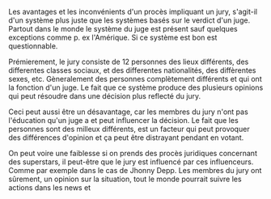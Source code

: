 Les avantages et les inconvénients d'un procès impliquant un jury, s'agit-il d'un système plus juste que les systèmes basés sur le verdict d'un juge. Partout dans le monde le système du juge est présent sauf quelques exceptions comme p. ex l'Amérique. Si ce système est bon est questionnable.

Prémierement, le jury consiste de 12 personnes des lieux différents, des differentes classes sociaux, et des differentes nationalités, des diffèrentes sexes, etc. Gèneralement des personnes complètement différents et qui ont la fonction d'un juge.
Le fait que ce système produce des plusieurs opinions qui peut résoudre dans une décision plus reflecté du jury. 

Ceci peut aussi être un désavantage, car les membres du jury n'ont pas l'éducation qu'un juge a et peut influencer la décision. Le fait que les personnes sont des milleux différents, est un facteur qui peut provoquer des différences d'opinion et ça peut être distrayant pendant en votant.

On peut voire une faiblesse si on prends des procès juridiques concernant des superstars, il peut-être que le jury est influencé par ces influenceurs. Comme par exemple dans le cas de Jhonny Depp. Les membres du jury ont sûrement, un opinion sur la situation, tout le monde pourrait suivre les actions dans les news et 